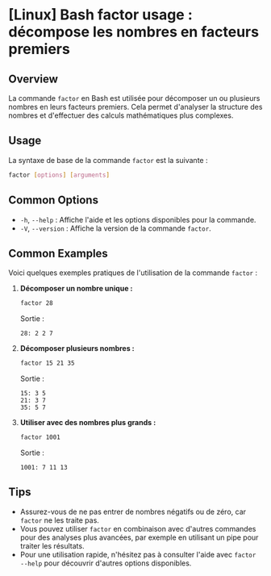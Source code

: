 # [Linux] Bash factor usage : décompose les nombres en facteurs premiers

## Overview
La commande `factor` en Bash est utilisée pour décomposer un ou plusieurs nombres en leurs facteurs premiers. Cela permet d'analyser la structure des nombres et d'effectuer des calculs mathématiques plus complexes.

## Usage
La syntaxe de base de la commande `factor` est la suivante :

```bash
factor [options] [arguments]
```

## Common Options
- `-h`, `--help` : Affiche l'aide et les options disponibles pour la commande.
- `-V`, `--version` : Affiche la version de la commande `factor`.

## Common Examples
Voici quelques exemples pratiques de l'utilisation de la commande `factor` :

1. **Décomposer un nombre unique :**
   ```bash
   factor 28
   ```
   Sortie :
   ```
   28: 2 2 7
   ```

2. **Décomposer plusieurs nombres :**
   ```bash
   factor 15 21 35
   ```
   Sortie :
   ```
   15: 3 5
   21: 3 7
   35: 5 7
   ```

3. **Utiliser avec des nombres plus grands :**
   ```bash
   factor 1001
   ```
   Sortie :
   ```
   1001: 7 11 13
   ```

## Tips
- Assurez-vous de ne pas entrer de nombres négatifs ou de zéro, car `factor` ne les traite pas.
- Vous pouvez utiliser `factor` en combinaison avec d'autres commandes pour des analyses plus avancées, par exemple en utilisant un pipe pour traiter les résultats.
- Pour une utilisation rapide, n'hésitez pas à consulter l'aide avec `factor --help` pour découvrir d'autres options disponibles.